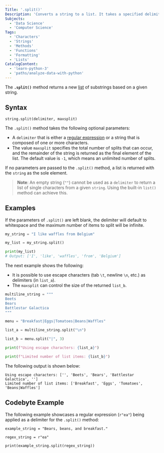 ```yaml
---
Title: '.split()'
Description: 'Converts a string to a list. It takes a specified delimiter and a maximum number of items to split as optional parameters. '
Subjects:
  - 'Data Science'
  - 'Computer Science'
Tags:
  - 'Characters'
  - 'Strings'
  - 'Methods'
  - 'Functions'
  - 'Formatting'
  - 'Lists'
CatalogContent:
  - 'learn-python-3'
  - 'paths/analyze-data-with-python'
---
```


The **`.split()`** method returns a new [list](https://www.codecademy.com/resources/docs/python/lists) of substrings based on a given string.

## Syntax

```pseudo
string.split(delimiter, maxsplit)
```

The `.split()` method takes the following optional parameters:

- A `delimiter` that is either a [regular expression](https://www.codecademy.com/resources/docs/python/regex) or a string that is composed of one or more characters.
- The value `maxsplit` specifies the total number of splits that can occur, and the remainder of the string is returned as the final element of the list. The default value is `-1`, which means an unlimited number of splits.

If no parameters are passed to the `.split()` method, a list is returned with the `string` as the sole element.

> **Note**: An empty string (`""`) cannot be used as a `delimiter` to return a list of single characters from a given `string`. Using the built-in `list()` method can achieve this.

## Examples

If the parameters of `.split()` are left blank, the delimiter will default to whitespace and the maximum number of items to split will be infinite.

```py
my_string = "I like waffles from Belgium"

my_list = my_string.split()

print(my_list)
# Output: ['I', 'like', 'waffles', 'from', 'Belgium']
```

The next example shows the following:

- It is possible to use escape characters (tab `\t`, newline `\n`, etc.) as delimiters (in `list_a`).
- The `maxsplit` can control the size of the returned `list_b`.

```py
multiline_string = """
Beets
Bears
Battlestar Galactica
"""

menu = "Breakfast|Eggs|Tomatoes|Beans|Waffles"

list_a = multiline_string.split("\n")

list_b = menu.split("|", 3)

print(f"Using escape characters: {list_a}")

print(f"Limited number of list items: {list_b}")
```

The following output is shown below:

```shell
Using escape characters: ['', 'Beets', 'Bears', 'Battlestar Galactica', '']
Limited number of list items: ['Breakfast', 'Eggs', 'Tomatoes', 'Beans|Waffles']
```

## Codebyte Example

The following example showcases a regular expression (`r"ea"`) being applied as a delimiter for the `.split()` method:

```codebyte/python
example_string = "Bears, beans, and breakfast."

regex_string = r"ea"

print(example_string.split(regex_string))
```
